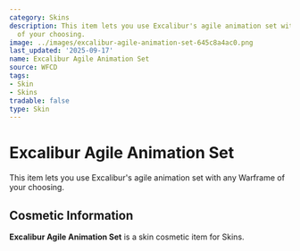```yaml
---
category: Skins
description: This item lets you use Excalibur's agile animation set with any Warframe
  of your choosing.
image: ../images/excalibur-agile-animation-set-645c8a4ac0.png
last_updated: '2025-09-17'
name: Excalibur Agile Animation Set
source: WFCD
tags:
- Skin
- Skins
tradable: false
type: Skin
---
```


# Excalibur Agile Animation Set

This item lets you use Excalibur's agile animation set with any Warframe of your choosing.

## Cosmetic Information

**Excalibur Agile Animation Set** is a skin cosmetic item for Skins.

